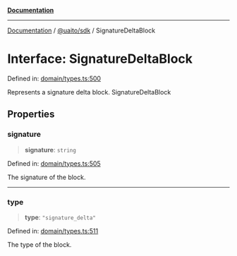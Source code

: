 [**Documentation**](../../../README.md)

***

[Documentation](../../../README.md) / [@uaito/sdk](../README.md) / SignatureDeltaBlock

# Interface: SignatureDeltaBlock

Defined in: [domain/types.ts:500](https://github.com/elribonazo/uaito/blob/2bed7d2eb6bfa6c768bdfa8c5f599b6d51e03cd7/packages/sdk/src/domain/types.ts#L500)

Represents a signature delta block.
 SignatureDeltaBlock

## Properties

### signature

> **signature**: `string`

Defined in: [domain/types.ts:505](https://github.com/elribonazo/uaito/blob/2bed7d2eb6bfa6c768bdfa8c5f599b6d51e03cd7/packages/sdk/src/domain/types.ts#L505)

The signature of the block.

***

### type

> **type**: `"signature_delta"`

Defined in: [domain/types.ts:511](https://github.com/elribonazo/uaito/blob/2bed7d2eb6bfa6c768bdfa8c5f599b6d51e03cd7/packages/sdk/src/domain/types.ts#L511)

The type of the block.
